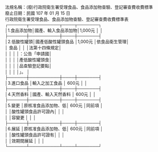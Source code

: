 法規名稱：(廢)行政院衛生署受理食品、食品添加物查驗、登記審查費收費標準  
廢止日期：民國 107 年 01 月 15 日  
行政院衛生署受理食品、食品添加物查驗、登記審查費收費標準表  
┌──────┬──────────┬────┬───────┐  
│1.食品添加物│國產、輸入食品添加物│1,000元 │ │  
├──────┼──────────┼────┼───────┤  
│2.低酸性罐頭│國產低酸性罐頭食品 │1,000元 │依食品衛生管理│  
│ 食品 │ │ │法第十四條規定│  
│ │ │ │：公告「申請國│  
│ │ │ │產低酸性罐頭食│  
│ │ │ │品查驗登記要點│  
│ │ │ │」。 │  
├──────┼──────────┼────┼───────┤  
│3.進口食品 │輸入之加工食品 │ 600元 │ │  
├──────┼──────────┼────┼───────┤  
│4.天然香料 │國產、輸入天然香料 │ 600元 │ │  
├──────┼──────────┼────┼───────┤  
│5.變更 │原核准食品添加物、低│ 600元 │同前項 │  
│ │酸性罐頭食品許可證內│ │ │  
│ │容變更 │ │ │  
├──────┼──────────┼────┼───────┤  
│6.展延 │原核准食品添加物、低│ 600元 │同前項 │  
│ │酸性罐頭食品許可證有│ │ │  
│ │效期間展延 │ │ │  
└──────┴──────────┴────┴───────┘  


